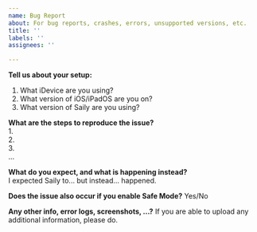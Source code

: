 ```yaml
---
name: Bug Report
about: For bug reports, crashes, errors, unsupported versions, etc.
title: ''
labels: ''
assignees: ''

---
```


**Tell us about your setup:**
1. What iDevice are you using?
2. What version of iOS/iPadOS are you on?
3. What version of Saily are you using?

**What are the steps to reproduce the issue?**  
1.  
2.  
3.  
...  
  
**What do you expect, and what is happening instead?**  
I expected Saily to...  but instead...  happened.  
  
**Does the issue also occur if you enable Safe Mode?**
Yes/No  
  
**Any other info, error logs, screenshots, ...?**
If you are able to upload any additional information, please do.

